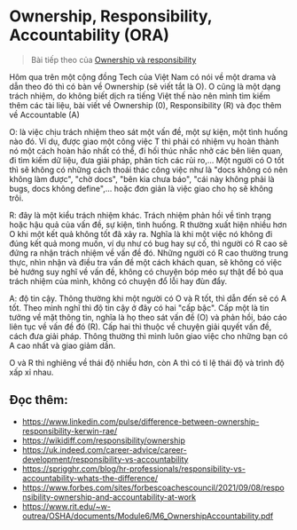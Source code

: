 # Ownership, Responsibility, Accountability (ORA)

> Bài tiếp theo của [Ownership và responsibility](2022/20220609_ownership_and_responsibility.md)

Hôm qua trên một cộng đồng Tech của Việt Nam có nói về một drama và dẫn theo đó thì có bàn về Ownership (sẽ viết tắt là O). O cũng là một dạng trách nhiệm, do không biết dịch ra tiếng Việt thế nào nên mình tìm kiếm thêm các tài liệu, bài viết về Ownership (0), Responsibility (R) và đọc thêm về Accountable (A)

O: là việc chịu trách nhiệm theo sát một vấn đề, một sự kiện, một tình huống nào đó. Ví dụ, được giao một công việc T thì phải có nhiệm vụ hoàn thành nó một cách hoàn hảo nhất có thể, đi hối thúc nhắc nhở các bên liên quan, đi tìm kiếm dữ liệu, đưa giải pháp, phân tích các rủi ro,... Một người có O tốt thì sẽ không có những cách thoái thác công việc như là "docs không có nên không làm được", "chờ docs", "bên kia chưa báo", "cái này không phải là bugs, docs không define",... hoặc đơn giản là việc giao cho họ sẽ không trôi.

R: đây là một kiểu trách nhiệm khác. Trách nhiệm phản hồi về tình trạng hoặc hậu quả của vấn đề, sự kiện, tình huống. R thường xuất hiện nhiều hơn O khi một kết quả không tốt đã xảy ra. Nghĩa là khi một việc nó không đi đúng kết quả mong muốn, ví dụ như có bug hay sự cố, thì người có R cao sẽ đứng ra nhận trách nhiệm về vấn đề đó. Những người có R cao thường trung thực, nhìn nhận và điều tra vấn đề một cách khách quan, sẽ không có việc bẻ hướng suy nghĩ về vấn đề, không có chuyện bóp méo sự thật để bỏ qua trách nhiệm của mình, không có chuyện đổ lỗi hay đùn đẩy.

A: độ tin cậy. Thông thường khi một người có O và R tốt, thì dẫn đến sẽ có A tốt. Theo mình nghĩ thì độ tin cậy ở đây có hai "cấp bậc". Cấp một là tin tưởng về mặt thông tin, nghĩa là họ theo sát vấn đề (O) và phản hồi, báo cáo liên tục về vấn đề đó (R). Cấp hai thì thuộc về chuyện giải quyết vấn đề, cách đưa giải pháp. Thông thường thì mình luôn giao việc cho những bạn có A cao nhất và giao giảm dần.

O và R thì nghiêng về thái độ nhiều hơn, còn A thì có tỉ lệ thái độ và trình độ xấp xỉ nhau.

## Đọc thêm:
- https://www.linkedin.com/pulse/difference-between-ownership-responsibility-kerwin-rae/
- https://wikidiff.com/responsibility/ownership
- https://uk.indeed.com/career-advice/career-development/responsibility-vs-accountability
- https://sprigghr.com/blog/hr-professionals/responsibility-vs-accountability-whats-the-difference/
- https://www.forbes.com/sites/forbescoachescouncil/2021/09/08/responsibility-ownership-and-accountability-at-work
- https://www.rit.edu/~w-outrea/OSHA/documents/Module6/M6_OwnershipAccountability.pdf